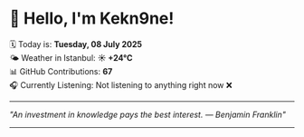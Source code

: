 # 👋 Hello, I'm Kekn9ne!

🗓️ Today is: **Tuesday, 08 July 2025**  
🌤️ Weather in Istanbul: **☀️   +24°C**  
📊 GitHub Contributions: **67**  
🎧 Currently Listening: Not listening to anything right now ❌

---

_"An investment in knowledge pays the best interest. — *Benjamin Franklin*"_

---
